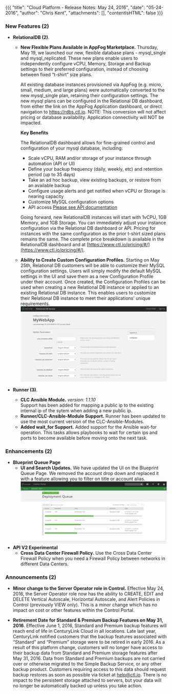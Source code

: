 {{{
"title": "Cloud Platform - Release Notes: May 24, 2016",
"date": "05-24-2016",
"author": "Chris Kent",
"attachments": [],
"contentIsHTML": false
}}}

### New Features (2)
* __RelationalDB (2)__.
	- **New Flexible Plans Available in AppFog Marketplace.** Thursday, May 19, we launched our new, flexible database plans - mysql_single and mysql_replicated. These new plans enable users to independently configure vCPU, Memory, Storage and Backup settings to their preferred configuration, instead of choosing between fixed “t-shirt” size plans.  

    	All existing database instances provisioned via AppFog (e.g. micro, small, medium, and large plans) were automatically converted to the new mysql_single plan, retaining their configuration settings. The new mysql plans can be configured in the Relational DB dashboard, from either the link on the AppFog Application dashboard, or direct navigation to https://rdbs.ctl.io. NOTE: This conversion will not affect pricing or database availability. Application connectivity will NOT be impacted.

    	**Key Benefits**

    	The RelationalDB dashboard allows for fine-grained control and configuration of your mysql database, including:
	
	    - Scale vCPU, RAM and/or storage of your instance through automation (API or UI)
	    - Define your backup frequency (daily, weekly, etc) and retention period (up to 35 days)
	    - Take an ad hoc backup, view existing backups, or restore from an available backup
	    - Configure usage alerts and get notified when vCPU or Storage is nearing capacity
	    - Customize MySQL configuration options
	    - API access [Please see API documentation](https://www.ctl.io/api-docs/v2/#relational-database-rdbs)
	
     
		Going forward, new RelationalDB instances will start with 1vCPU, 1GB Memory, and 1GB Storage. You can immediately adjust your instance configuration via the Relational DB dashboard or API. Pricing for instances with the same configuration as the prior t-shirt sized plans remains the same. The complete price breakdown is available in the RelationalDB dashboard and at [https://www.ctl.io/pricing/#/](https://www.ctl.io/pricing/#/).

	- **Ability to Create Custom Configuration Profiles.**  Starting on May 25th, Relational DB customers will be able to customize their MySQL configuration settings.  Users will simply modify the default MySQL settings in the UI and save them as a new Configuration Profile under their account.  Once created, the Configuration Profiles can be used when creating a new Relational DB instance or applied to an existing Relational DB instance.  This enables users to customize their Relational DB instance to meet their applications' unique requirements.
	![RelationalDB App](../images/2016-05-24_releasenotes-01.png)
	
	
* __Runner (3)__.
	- **CLC Ansible Module.**
	*version: 1.1.10*  
	Support has been added for mapping a public ip to the existing internal ip of the sytem when adding a new public ip.
	- **Runner/CLC-Ansible-Module Support.** Runner has been updated to use the most current version of the CLC-Ansible-Modules.
	- **Added wait_for Support.** Added support for the Ansible wait-for operation.  This tasks allows playbooks to wait for certain ips and ports to become available before moving onto the next task. 



### Enhancements (2)
* __Blueprint Queue Page__
	* **UI and Search Updates.** We have updated the UI on the Blueprint Queue Page. We removed the account drop down and replaced it with a feature allowing you to filter on title or account alias. 
	![Blueprint Queue](../images/2016-05-24_releasenotes-02.png)
* __API V2 Experimental__
	* **Cross Data Center Firewall Policy.** Use the Cross Data Center Firewall Policy when you need a Firewall Policy between networks in different Data Centers.




### Announcements (2)
* __Minor change to the Server Operator role in Control.__ Effective May 24, 2016, the Server Operator role now has the ability to CREATE, EDIT and DELETE Vertical Autoscale, Horizontal Autoscale, and Alert Policies in Control (previously VIEW only). This is a minor change which has no impact on cost or other features within the Control Portal.

*  __Retirement Date for Standard & Premium Backup Features on May 31, 2016__. Effective June 1, 2016, Standard and Premium backup features will reach end of life in CenturyLink Cloud in all locations. Late last year, CenturyLink notified customers that the backup features associated with “Standard” and “Premium” storage were to be retired in early 2016. As a result of this platform change, customers will no longer have access to their backup data from Standard and Premium storage features after May 31, 2016. Data from Standard and Premium backups are not carried over or otherwise migrated to the Simple Backup Service, or any other backup product. Customers requiring access to this data should request backup restores as soon as possible via ticket at [help@ctl.io](mailto:help@ctl.io). There is no impact to the persistent storage attached to servers, but your data will no longer be automatically backed up unless you take action.